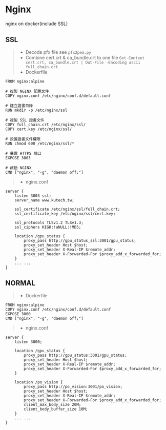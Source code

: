 # Nginx
nginx on docker(include SSL)

## SSL
>- Decode pfx file see `pfx2pem.py`
>- Combine cert.crt & ca_bundle.crt to one file
`Get-Content cert.crt, ca_bundle.crt | Out-File -Encoding ascii full_chain.crt`
>- Dockerfile
```
FROM nginx:alpine

# 複製 NGINX 配置文件
COPY nginx.conf /etc/nginx/conf.d/default.conf

# 建立證書目錄
RUN mkdir -p /etc/nginx/ssl

# 複製 SSL 證書文件
COPY full_chain.crt /etc/nginx/ssl/
COPY cert.key /etc/nginx/ssl/

# 設置證書文件權限
RUN chmod 600 /etc/nginx/ssl/*

# 暴露 HTTPS 端口
EXPOSE 3003

# 啟動 NGINX
CMD ["nginx", "-g", "daemon off;"]
```

>- nginx.conf
```
server {
    listen 3003 ssl;
    server_name www.kutech.tw;
    
    ssl_certificate /etc/nginx/ssl/full_chain.crt;
    ssl_certificate_key /etc/nginx/ssl/cert.key;

    ssl_protocols TLSv1.2 TLSv1.3;
    ssl_ciphers HIGH:!aNULL:!MD5;

    location /gpu_status {
        proxy_pass http://gpu_status_ssl:3001/gpu_status;
        proxy_set_header Host $host;
        proxy_set_header X-Real-IP $remote_addr;
        proxy_set_header X-Forwarded-For $proxy_add_x_forwarded_for;
    }
    ... ...
}
```

## NORMAL
>- Dockerfile
```
FROM nginx:alpine
COPY nginx.conf /etc/nginx/conf.d/default.conf
EXPOSE 3000
CMD ["nginx", "-g", "daemon off;"]
```

>- nginx.conf
```
server {
    listen 3000;

    location /gpu_status {
        proxy_pass http://gpu_status:3001/gpu_status;
        proxy_set_header Host $host;
        proxy_set_header X-Real-IP $remote_addr;
        proxy_set_header X-Forwarded-For $proxy_add_x_forwarded_for;
    }
   
    location /po_vision {
        proxy_pass http://po_vision:3001/po_vision;
        proxy_set_header Host $host;
        proxy_set_header X-Real-IP $remote_addr;
        proxy_set_header X-Forwarded-For $proxy_add_x_forwarded_for;
        client_max_body_size 20M;
        client_body_buffer_size 10M;
    }
    ... ...
}
```
